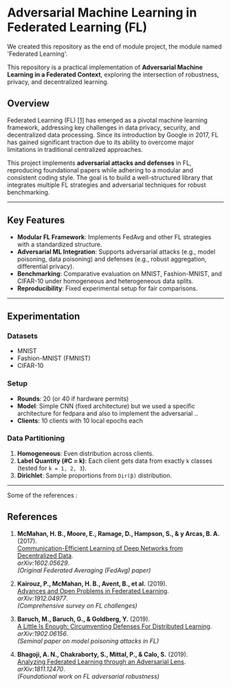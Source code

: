 # Adversarial Machine Learning in Federated Learning (FL)

We created this repository as the end of module project, the module named 'Federated Learning'.

This repository is a practical implementation of **Adversarial Machine Learning in a Federated Context**, exploring the intersection of robustness, privacy, and decentralized learning. 

## Overview
Federated Learning (FL) [[1]](#references) has emerged as a pivotal machine learning framework, addressing key challenges in data privacy, security, and decentralized data processing. Since its introduction by Google in 2017, FL has gained significant traction due to its ability to overcome major limitations in traditional centralized approaches. 

This project implements **adversarial attacks and defenses** in FL, reproducing foundational papers while adhering to a modular and consistent coding style. The goal is to build a well-structured library that integrates multiple FL strategies and adversarial techniques for robust benchmarking.

---

## Key Features
- **Modular FL Framework**: Implements FedAvg and other FL strategies with a standardized structure.
- **Adversarial ML Integration**: Supports adversarial attacks (e.g., model poisoning, data poisoning) and defenses (e.g., robust aggregation, differential privacy).
- **Benchmarking**: Comparative evaluation on MNIST, Fashion-MNIST, and CIFAR-10 under homogeneous and heterogeneous data splits.
- **Reproducibility**: Fixed experimental setup for fair comparisons.
---

## Experimentation
### Datasets
- MNIST
- Fashion-MNIST (FMNIST)
- CIFAR-10

### Setup
- **Rounds**: 20 (or 40 if hardware permits)
- **Model**: Simple CNN (fixed architecture) but we used a specific architecture for fedpara and also to implement the adversarial ..
- **Clients**: 10 clients with 10 local epochs each

### Data Partitioning
1. **Homogeneous**: Even distribution across clients.
2. **Label Quantity (#C = k)**: Each client gets data from exactly `k` classes (tested for `k = 1, 2, 3`).
3. **Dirichlet**: Sample proportions from `Dir(β)` distribution.

---


Some of the references : 

## References
1. **McMahan, H. B., Moore, E., Ramage, D., Hampson, S., & y Arcas, B. A.** (2017).  
   [Communication-Efficient Learning of Deep Networks from Decentralized Data](https://arxiv.org/abs/1602.05629).  
   *arXiv:1602.05629*.  
   *(Original Federated Averaging (FedAvg) paper)*

2. **Kairouz, P., McMahan, H. B., Avent, B., et al.** (2019).  
   [Advances and Open Problems in Federated Learning](https://arxiv.org/abs/1912.04977).  
   *arXiv:1912.04977*.  
   *(Comprehensive survey on FL challenges)*

3. **Baruch, M., Baruch, G., & Goldberg, Y.** (2019).  
   [A Little Is Enough: Circumventing Defenses For Distributed Learning](https://arxiv.org/abs/1902.06156).  
   *arXiv:1902.06156*.  
   *(Seminal paper on model poisoning attacks in FL)*

4. **Bhagoji, A. N., Chakraborty, S., Mittal, P., & Calo, S.** (2019).  
   [Analyzing Federated Learning through an Adversarial Lens](https://arxiv.org/abs/1811.12470).  
   *arXiv:1811.12470*.  
   *(Foundational work on FL adversarial robustness)*

